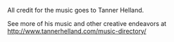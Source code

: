 
All credit for the music goes to Tanner Helland.

See more of his music and other creative endeavors at http://www.tannerhelland.com/music-directory/
